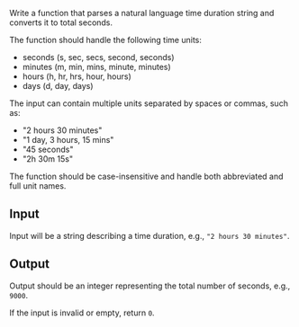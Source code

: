 Write a function that parses a natural language time duration string and converts it to total seconds.

The function should handle the following time units:
- seconds (s, sec, secs, second, seconds)
- minutes (m, min, mins, minute, minutes)
- hours (h, hr, hrs, hour, hours)
- days (d, day, days)

The input can contain multiple units separated by spaces or commas, such as:
- "2 hours 30 minutes"
- "1 day, 3 hours, 15 mins"
- "45 seconds"
- "2h 30m 15s"

The function should be case-insensitive and handle both abbreviated and full unit names.

## Input

Input will be a string describing a time duration, e.g., `"2 hours 30 minutes"`.

## Output

Output should be an integer representing the total number of seconds, e.g., `9000`.

If the input is invalid or empty, return `0`.
